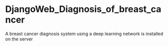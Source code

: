 # DjangoWeb_Diagnosis_of_breast_cancer
 A breast cancer diagnosis system using a deep learning network is installed on the server
